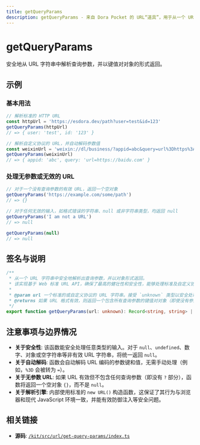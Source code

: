 ```yaml
---
title: getQueryParams
description: getQueryParams - 来自 Dora Pocket 的 URL“道具”，用于从一个 URL 字符串中安全地解析出查询参数。
---
```


# getQueryParams

<!-- 1. 简介：一句话核心功能描述 -->

安全地从 URL 字符串中解析查询参数，并以键值对对象的形式返回。

<!-- 2. 示例：由核心功能和从测试用例中提炼的场景组成 -->

## 示例

### 基本用法

```typescript
// 解析标准的 HTTP URL
const httpUrl = 'https://esdora.dev/path?user=test&id=123'
getQueryParams(httpUrl)
// => { user: 'test', id: '123' }

// 解析自定义协议的 URL，并自动解码参数值
const weixinUrl = 'weixin://dl/business/?appid=abc&query=url%3Dhttps%3A%2F%2Fbaidu.com'
getQueryParams(weixinUrl)
// => { appid: 'abc', query: 'url=https://baidu.com' }
```

### 处理无参数或无效的 URL

```typescript
// 对于一个没有查询参数的有效 URL，返回一个空对象
getQueryParams('https://example.com/some/path')
// => {}

// 对于任何无效的输入，如格式错误的字符串、null 或非字符串类型，均返回 null
getQueryParams('I am not a URL')
// => null

getQueryParams(null)
// => null
```

<!-- 3. 签名与说明：合并了签名、参数、返回值的唯一技术核心 -->

## 签名与说明

```typescript
/**
 * 从一个 URL 字符串中安全地解析出查询参数，并以对象形式返回。
 * 该实现基于 Web 标准 URL API，确保了最高的健壮性和安全性，能够处理标准及自定义协议。
 *
 * @param url 一个标准的或自定义协议的 URL 字符串。接受 `unknown` 类型以安全处理任意输入。
 * @returns 如果 URL 格式有效，则返回一个包含所有查询参数的键值对对象（即使没有参数，也会返回空对象 `{}`）；如果 URL 字符串无法被解析为有效的 URL，则返回 `null`。
 */
export function getQueryParams(url: unknown): Record<string, string> | null
```

<!-- 4. 注意事项与边界情况：建立用户信任 -->

## 注意事项与边界情况

- **关于安全性**: 该函数能安全处理任意类型的输入。对于 `null`、`undefined`、数字、对象或空字符串等非有效 URL 字符串，将统一返回 `null`。
- **关于自动解码**: 函数会自动解码 URL 编码的参数键和值，无需手动处理（例如，`%3D` 会被转为 `=`）。
- **关于无参数 URL**: 如果 URL 有效但不包含任何查询参数（即没有 `?` 部分），函数将返回一个空对象 `{}`，而不是 `null`。
- **关于解析引擎**: 内部使用标准的 `new URL()` 构造函数，这保证了其行为与浏览器和现代 JavaScript 环境一致，并能有效防御注入等安全问题。

<!-- 5. 相关链接：提供相关函数及源码的链接 -->

## 相关链接

- **源码**: [`/kit/src/url/get-query-params/index.ts`](https://github.com/esdora-js/esdora/blob/main/packages/kit/src/url/get-query-params/index.ts)
